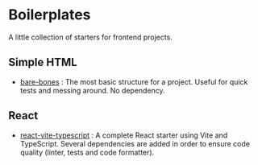 # Boilerplates 

A little collection of starters for frontend projects.

## Simple HTML

- [bare-bones](https://github.com/leoncik/boilerplates/tree/bare-bones) : The most basic structure for a project. Useful for quick tests and messing around. No dependency.

## React

- [react-vite-typescript](https://github.com/leoncik/boilerplates/tree/react-vite-typescript) : A complete React starter using Vite and TypeScript. Several dependencies are added in order to ensure code quality (linter, tests and code formatter).
